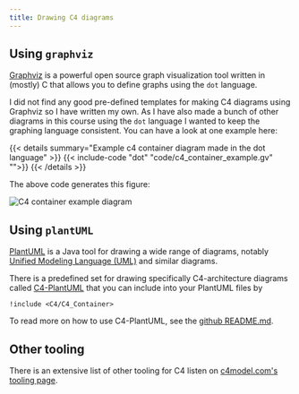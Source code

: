 ```yaml
---
title: Drawing C4 diagrams
---
```


## Using `graphviz`

[Graphviz](https://graphviz.org/) is a powerful open source graph visualization tool written in (mostly) C that allows you
to define graphs using the `dot` language.

I did not find any good pre-defined templates for making C4 diagrams using Graphviz so I have written my own. As I have also made a bunch of other diagrams in this course using the `dot` language I wanted to keep the graphing language consistent. You can have a look at one example here:

{{< details summary="Example c4 container diagram made in the dot language" >}}
{{< include-code "dot" "code/c4_container_example.gv" "">}}
{{< /details >}}

The above code generates this figure:

![C4 container example diagram](c4_container_example.png#expandable.light "Example C4 Container
diagram for a solar-system simulation tool")

## Using `plantUML`

[PlantUML](https://plantuml.com/) is a Java tool for drawing a wide range of diagrams, notably
[Unified Modeling Language (UML)](https://en.wikipedia.org/wiki/Unified_Modeling_Language) and
similar diagrams. 

There is a predefined set for drawing specifically C4-architecture diagrams called [C4-PlantUML](https://github.com/plantuml-stdlib/C4-PlantUML) that you can include into your PlantUML files by

```plantuml
!include <C4/C4_Container>
```

To read more on how to use C4-PlantUML, see the [github README.md](https://github.com/plantuml-stdlib/C4-PlantUML?tab=readme-ov-file#getting-started).

## Other tooling

There is an extensive list of other tooling for C4 listen on [c4model.com's tooling page](https://c4model.com/tooling).
